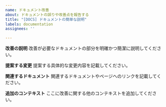 ```yaml
---
name: ドキュメント改善
about: ドキュメントの誤りや改善点を報告する
title: "[DOCS] ドキュメントの簡単な説明"
labels: documentation
assignees: ''

---
```


**改善の説明**
改善が必要なドキュメントの部分を明確かつ簡潔に説明してください。

**提案する変更**
提案する具体的な変更内容を記載してください。

**関連するドキュメント**
関連するドキュメントやページへのリンクを記載してください。

**追加のコンテキスト**
ここに改善に関する他のコンテキストを追加してください。
